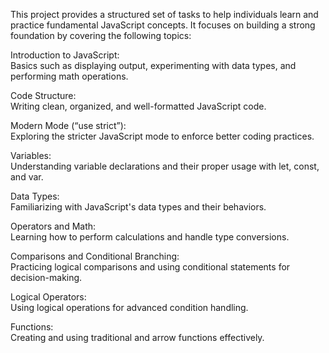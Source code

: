    This project provides a structured set of tasks to help individuals learn and practice fundamental JavaScript concepts.
It focuses on building a strong foundation by covering the following topics:

Introduction to JavaScript:  
   Basics such as displaying output, experimenting with data types, and performing math operations.
   
Code Structure:  
  Writing clean, organized, and well-formatted JavaScript code.
  
Modern Mode (“use strict”):   
  Exploring the stricter JavaScript mode to enforce better coding practices.
  
Variables:  
  Understanding variable declarations and their proper usage with let, const, and var.
  
Data Types:  
  Familiarizing with JavaScript's data types and their behaviors.
  
Operators and Math:   
  Learning how to perform calculations and handle type conversions.
  
Comparisons and Conditional Branching:  
  Practicing logical comparisons and using conditional statements for decision-making.
  
Logical Operators:   
  Using logical operations for advanced condition handling.
  
Functions:   
  Creating and using traditional and arrow functions effectively.
